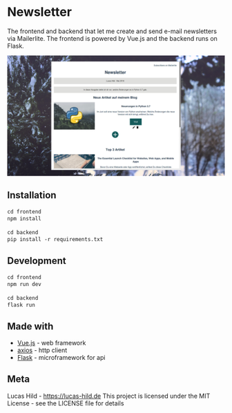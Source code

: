 # Newsletter

The frontend and backend that let me create and send e-mail newsletters via Mailerlite. The frontend is powered by Vue.js and the backend runs on Flask.

![Header](screenshot.jpg)

## Installation

```
cd frontend
npm install

cd backend
pip install -r requirements.txt
```

## Development

```
cd frontend
npm run dev

cd backend
flask run
```

## Made with

- [Vue.js](https://vuejs.org) - web framework
- [axios](https://github.com/axios/axios) - http client
- [Flask](http://flask.pocoo.org) - microframework for api

## Meta

Lucas Hild - https://lucas-hild.de
This project is licensed under the MIT License - see the LICENSE file for details
